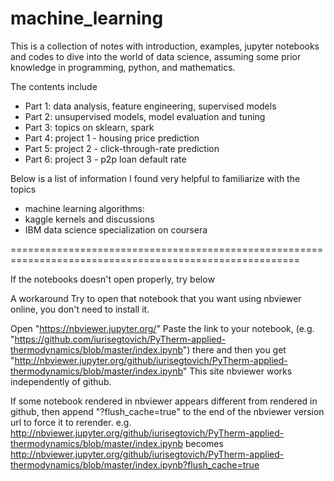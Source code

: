 # machine_learning
This is a collection of notes with introduction, examples, jupyter notebooks and codes to dive into the world of data science, assuming some prior knowledge in programming, python, and mathematics. 

The contents include
- Part 1: data analysis, feature engineering, supervised models
- Part 2: unsupervised models, model evaluation and tuning
- Part 3: topics on sklearn, spark 
- Part 4: project 1 - housing price prediction
- Part 5: project 2 - click-through-rate prediction
- Part 6: project 3 - p2p loan default rate

Below is a list of information I found very helpful to familiarize with the topics
- machine learning algorithms:
- kaggle kernels and discussions
- IBM data science specialization on coursera

========================================================================================================

If the notebooks doesn't open properly, try below

A workaround
Try to open that notebook that you want using nbviewer online, you don't need to install it.

Open "https://nbviewer.jupyter.org/"
Paste the link to your notebook, (e.g. "https://github.com/iurisegtovich/PyTherm-applied-thermodynamics/blob/master/index.ipynb") there and then you get "http://nbviewer.jupyter.org/github/iurisegtovich/PyTherm-applied-thermodynamics/blob/master/index.ipynb"
This site nbviewer works independently of github.

If some notebook rendered in nbviewer appears different from rendered in github, then append "?flush_cache=true" to the end of the nbviewer version url to force it to rerender.
e.g.
http://nbviewer.jupyter.org/github/iurisegtovich/PyTherm-applied-thermodynamics/blob/master/index.ipynb
becomes
http://nbviewer.jupyter.org/github/iurisegtovich/PyTherm-applied-thermodynamics/blob/master/index.ipynb?flush_cache=true
